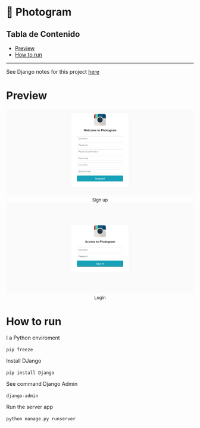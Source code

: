 # :snake: Photogram<!-- omit in toc -->

## Tabla de Contenido<!-- omit in toc -->
- [Preview](#preview)
- [How to run](#how-to-run)

<hr/>

See Django notes for this project  [here](/Docs/README.md)

# Preview

<div align="center">
  <img src="images/1.png">
  <small>Sign up</small>
</div>

<div align="center">
  <img src="images/2.png">
  <small>Login</small>
</div>

# How to run

I a Python enviroment

`pip freeze`

Install DJango

`pip install Django`

See command Django Admin

`django-admin`

Run the server app

`python manage.py runserver`